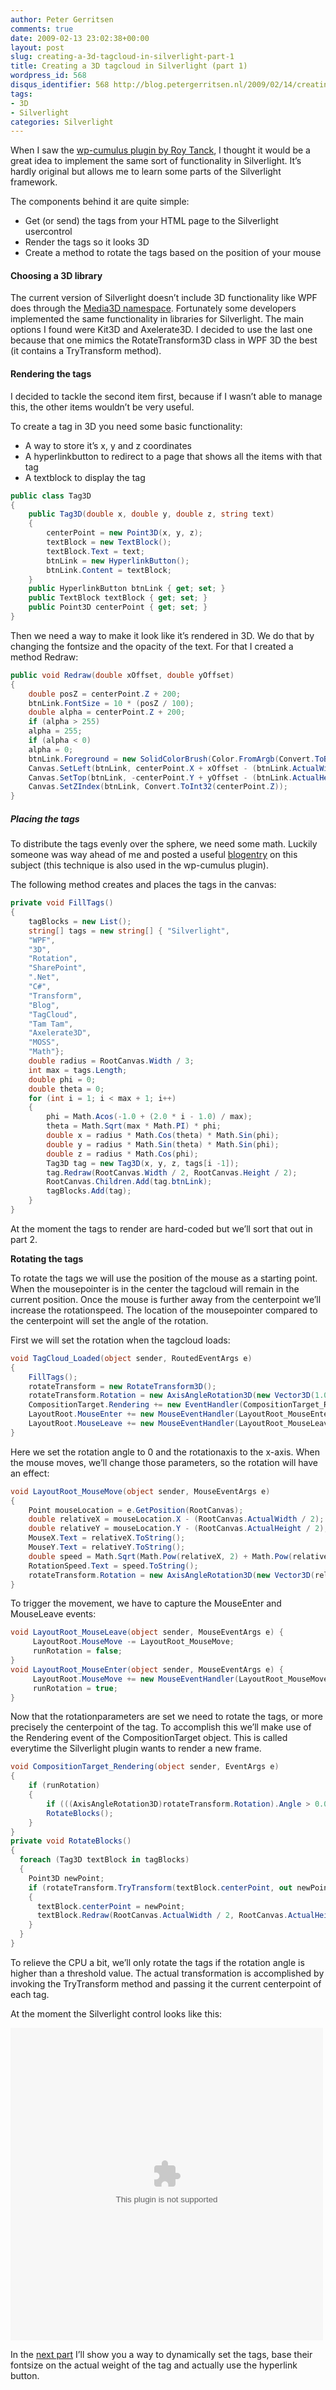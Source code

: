 ```yaml
---
author: Peter Gerritsen
comments: true
date: 2009-02-13 23:02:38+00:00
layout: post
slug: creating-a-3d-tagcloud-in-silverlight-part-1
title: Creating a 3D tagcloud in Silverlight (part 1)
wordpress_id: 568
disqus_identifier: 568 http://blog.petergerritsen.nl/2009/02/14/creating-a-3d-tagcloud-in-silverlight-part-1/
tags:
- 3D
- Silverlight
categories: Silverlight
---
```


When I saw the [wp-cumulus plugin by Roy Tanck](http://www.roytanck.com/2008/03/15/wp-cumulus-released/), I thought it would be a great idea to implement the same sort of functionality in Silverlight. It’s hardly original but allows me to learn some parts of the Silverlight framework.

The components behind it are quite simple:

  * Get (or send) the tags from your HTML page to the Silverlight usercontrol
  * Render the tags so it looks 3D
  * Create a method to rotate the tags based on the position of your mouse

#### Choosing a 3D library

The current version of Silverlight doesn’t include 3D functionality like WPF does through the [Media3D namespace](http://msdn.microsoft.com/en-us/library/system.windows.media.media3d.aspx). Fortunately some developers implemented the same functionality in libraries for Silverlight. The main options I found were Kit3D and Axelerate3D. I decided to use the last one because that one mimics the RotateTransform3D class in WPF 3D the best (it contains a TryTransform method).

#### Rendering the tags

I decided to tackle the second item first, because if I wasn’t able to manage this, the other items wouldn’t be very useful.

To create a tag in 3D you need some basic functionality:

  * A way to store it’s x, y and z coordinates
  * A hyperlinkbutton to redirect to a page that shows all the items with that tag
  * A textblock to display the tag

```csharp
public class Tag3D
{
    public Tag3D(double x, double y, double z, string text)
    {
        centerPoint = new Point3D(x, y, z);
        textBlock = new TextBlock();
        textBlock.Text = text;
        btnLink = new HyperlinkButton();
        btnLink.Content = textBlock;
    }
    public HyperlinkButton btnLink { get; set; }
    public TextBlock textBlock { get; set; }
    public Point3D centerPoint { get; set; }
}
```

Then we need a way to make it look like it’s rendered in 3D. We do that by changing the fontsize and the opacity of the text. For that I created a method Redraw:

```csharp
public void Redraw(double xOffset, double yOffset)
{
    double posZ = centerPoint.Z + 200;
    btnLink.FontSize = 10 * (posZ / 100);
    double alpha = centerPoint.Z + 200;
    if (alpha > 255)
    alpha = 255;
    if (alpha < 0)
    alpha = 0;
    btnLink.Foreground = new SolidColorBrush(Color.FromArgb(Convert.ToByte(alpha), 0, 0, ));
    Canvas.SetLeft(btnLink, centerPoint.X + xOffset - (btnLink.ActualWidth / 2));
    Canvas.SetTop(btnLink, -centerPoint.Y + yOffset - (btnLink.ActualHeight/ 2));
    Canvas.SetZIndex(btnLink, Convert.ToInt32(centerPoint.Z));
}
```

##### Placing the tags


To distribute the tags evenly over the sphere, we need some math. Luckily someone was way ahead of me and posted a useful [blogentry](http://blog.massivecube.com/?p=9.) on this subject (this technique is also used in the wp-cumulus plugin).

The following method creates and places the tags in the canvas:

```csharp
private void FillTags()
{
    tagBlocks = new List();
    string[] tags = new string[] { "Silverlight",
    "WPF",
    "3D",
    "Rotation",
    "SharePoint",
    ".Net",
    "C#",
    "Transform",
    "Blog",
    "TagCloud",
    "Tam Tam",
    "Axelerate3D",
    "MOSS",
    "Math"};
    double radius = RootCanvas.Width / 3;
    int max = tags.Length;
    double phi = 0;
    double theta = 0;
    for (int i = 1; i < max + 1; i++)
    {
        phi = Math.Acos(-1.0 + (2.0 * i - 1.0) / max);
        theta = Math.Sqrt(max * Math.PI) * phi;
        double x = radius * Math.Cos(theta) * Math.Sin(phi);
        double y = radius * Math.Sin(theta) * Math.Sin(phi);
        double z = radius * Math.Cos(phi);
        Tag3D tag = new Tag3D(x, y, z, tags[i -1]);
        tag.Redraw(RootCanvas.Width / 2, RootCanvas.Height / 2);
        RootCanvas.Children.Add(tag.btnLink);
        tagBlocks.Add(tag);
    }
}
```

At the moment the tags to render are hard-coded but we’ll sort that out in part 2.

**Rotating the tags**

To rotate the tags we will use the position of the mouse as a starting point. When the mousepointer is in the center the tagcloud will remain in the current position. Once the mouse is further away from the centerpoint we’ll increase the rotationspeed. The location of the mousepointer compared to the centerpoint will set the angle of the rotation.

First we will set the rotation when the tagcloud loads:

```csharp
void TagCloud_Loaded(object sender, RoutedEventArgs e)
{
    FillTags();
    rotateTransform = new RotateTransform3D();
    rotateTransform.Rotation = new AxisAngleRotation3D(new Vector3D(1.0, 0.0, 0.0), 0);
    CompositionTarget.Rendering += new EventHandler(CompositionTarget_Rendering);
    LayoutRoot.MouseEnter += new MouseEventHandler(LayoutRoot_MouseEnter);
    LayoutRoot.MouseLeave += new MouseEventHandler(LayoutRoot_MouseLeave);
}
```

Here we set the rotation angle to 0 and the rotationaxis to the x-axis. When the mouse moves, we’ll change those parameters, so the rotation will have an effect:

```csharp
void LayoutRoot_MouseMove(object sender, MouseEventArgs e)
{
    Point mouseLocation = e.GetPosition(RootCanvas);
    double relativeX = mouseLocation.X - (RootCanvas.ActualWidth / 2);
    double relativeY = mouseLocation.Y - (RootCanvas.ActualHeight / 2);
    MouseX.Text = relativeX.ToString();
    MouseY.Text = relativeY.ToString();
    double speed = Math.Sqrt(Math.Pow(relativeX, 2) + Math.Pow(relativeY, 2)) / 170;
    RotationSpeed.Text = speed.ToString();
    rotateTransform.Rotation = new AxisAngleRotation3D(new Vector3D(relativeY, relativeX, 0), speed);
}
```

To trigger the movement, we have to capture the MouseEnter and MouseLeave events:

```csharp
void LayoutRoot_MouseLeave(object sender, MouseEventArgs e) {
     LayoutRoot.MouseMove -= LayoutRoot_MouseMove;
     runRotation = false;
}
void LayoutRoot_MouseEnter(object sender, MouseEventArgs e) {
     LayoutRoot.MouseMove += new MouseEventHandler(LayoutRoot_MouseMove);
     runRotation = true;
}
```

Now that the rotationparameters are set we need to rotate the tags, or more precisely the centerpoint of the tag. To accomplish this we’ll make use of the Rendering event of the CompositionTarget object. This is called everytime the Silverlight plugin wants to render a new frame.

```csharp
void CompositionTarget_Rendering(object sender, EventArgs e)
{
    if (runRotation)
    {
        if (((AxisAngleRotation3D)rotateTransform.Rotation).Angle > 0.05)
        RotateBlocks();
    }
}
private void RotateBlocks()
{
  foreach (Tag3D textBlock in tagBlocks)
  {
    Point3D newPoint;
    if (rotateTransform.TryTransform(textBlock.centerPoint, out newPoint))
    {
      textBlock.centerPoint = newPoint;
      textBlock.Redraw(RootCanvas.ActualWidth / 2, RootCanvas.ActualHeight / 2);
    }
  }
}
```

To relieve the CPU a bit, we’ll only rotate the tags if the rotation angle is higher than a threshold value. The actual transformation is accomplished by invoking the TryTransform method and passing it the current centerpoint of each tag.

At the moment the Silverlight control looks like this:

<div id="silverlightControlHost">
 <object data="data:application/x-silverlight-2," type="application/x-silverlight-2" width="500px" height="500px">
  <param name="source" value="/images/old/3DTagCloudStep1.xap" />
  <param name="background" value="white" />
  <param name="minRuntimeVersion" value="2.0.40115.0" />
  <param name="autoupgrade" value="true" />
  <param name="enableHtmlAccess" value="true" />
  <param name="src" value="data:application/x-silverlight-2," />
 </object>
</div>

In the [next part](http://blog.petergerritsen.nl/2009/02/19/creating-a-3d-tagcloud-in-silverlight-part-2/) I’ll show you a way to dynamically set the tags, base their fontsize on the actual weight of the tag and actually use the hyperlink button.
